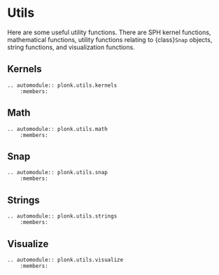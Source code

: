 # Utils

Here are some useful utility functions. There are SPH kernel functions,
mathematical functions, utility functions relating to {class}`Snap` objects,
string functions, and visualization functions.

## Kernels

```{eval-rst}
.. automodule:: plonk.utils.kernels
    :members:
```

## Math

```{eval-rst}
.. automodule:: plonk.utils.math
    :members:
```

## Snap

```{eval-rst}
.. automodule:: plonk.utils.snap
    :members:
```

## Strings

```{eval-rst}
.. automodule:: plonk.utils.strings
    :members:
```

## Visualize

```{eval-rst}
.. automodule:: plonk.utils.visualize
    :members:
```
